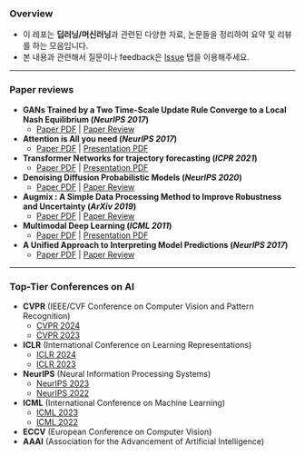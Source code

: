 ### Overview

- 이 레포는 **딥러닝/머신러닝**과 관련된 다양한 자료, 논문들을 정리하여 요약 및 리뷰를 하는 모음입니다.
- 본 내용과 관련해서 질문이나 feedback은 [Issue](https://github.com/keywoongbae/all-about-deep-learning/issues/new) 탭을 이용해주세요.

---


### Paper reviews

- **GANs Trained by a Two Time-Scale Update Rule Converge to a Local Nash Equilibrium (*NeurIPS 2017*)**
  - [Paper PDF](./Papers/Heusel_Martin_NIPS_2017/pdf) | [Paper Review](./Reviews/Heusel_Martin_NIPS_2017.md)
- **Attention is All you need (*NeurIPS 2017*)**
  - [Paper PDF](./Papers/Vaswani_Ashish_NIPS_2017.pdf) | [Presentation PDF](./Reviews/Vaswani_Ashish_NIPS_2017.pdf)
- **Transformer Networks for trajectory forecasting (*ICPR 2021*)**
  - [Paper PDF](./Papers/Giuliari_Francesco_ICPR_2021.pdf) | [Presentation PDF](./Presentations/Giuliari_Francesco_ICPR_2021.pdf)
- **Denoising Diffusion Probabilistic Models (*NeurIPS 2020*)**
  - [Paper PDF](./Papers/Ho_Jonathan_NIPS_2020.pdf) | [Paper Review](./Reviews/Ho_Jonathan_NIPS_2020.md)
- **Augmix : A Simple Data Processing Method to Improve Robustness and Uncertainty (*ArXiv 2019*)**
  - [Paper PDF](./Papers/Hendrycks_Dan_arxiv_2019.pdf) | [Paper Review]()
- **Multimodal Deep Learning (*ICML 2011*)**
  - [Paper PDF](./Papers/Ngiam_Jiquan_ICML_2011.pdf) | [Presentation PDF](./Presentations/Ngiam_Jiquan_ICML_2011.pdf)
- **A Unified Approach to Interpreting Model Predictions (*NeurIPS 2017*)**
  - [Paper PDF](./papers/Lundberg_scott_M_et_al_NIPS_2017.pdf) | [Paper Review]()

---

### Top-Tier Conferences on AI

- **CVPR** (IEEE/CVF Conference on Computer Vision and Pattern Recognition)
  - [CVPR 2024](https://cvpr.thecvf.com/)
  - [CVPR 2023](https://cvpr.thecvf.com/Conferences/2023)
- **ICLR** (International Conference on Learning Representations)
  - [ICLR 2024](https://iclr.cc/Conferences/2024)
  - [ICLR 2023](https://iclr.cc/Conferences/2023)
- **NeurIPS** (Neural Information Processing Systems)
  - [NeurIPS 2023](https://neurips.cc/Conferences/2023)
  - [NeurIPS 2022](https://neurips.cc/Conferences/2022)
- **ICML** (International Conference on Machine Learning)
  - [ICML 2023](https://icml.cc/Conferences/2023)
  - [ICML 2022](https://icml.cc/Conferences/2022)
- **ECCV** (European Conference on Computer Vision)
- **AAAI** (Association for the Advancement of Artificial Intelligence)
